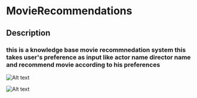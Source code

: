 # MovieRecommendations

## Description

 ### this is a knowledge base movie  recommnedation system  this takes user's preference as input like actor name director name and  recommend movie according to his preferences 
 
 
 <img
  src="https://res.cloudinary.com/jayu/image/upload/v1660759386/WhatsApp_Image_2022-08-17_at_11.15.40_PM_vdhyr1.jpg"
  alt="Alt text"
  title="Optional title"
  style="display: inline-block; margin: 0 auto; max-width: 300px">
  
  <img
  src="https://res.cloudinary.com/jayu/image/upload/v1660759386/WhatsApp_Image_2022-08-17_at_11.15.56_PM_kbhn0r.jpg"
  alt="Alt text"
  title="Optional title"
  style="display: inline-block; margin: 0 auto; max-width: 300px">

